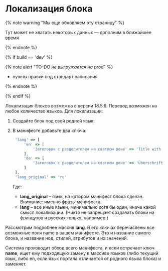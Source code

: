 # Локализация блока

{% note warning "Мы еще обновляем эту страницу" %}

Тут может не хватать некоторых данных — дополним в ближайшее время

{% endnote %}

{% if build == 'dev' %}

{% note alert "TO-DO _не выгружается на prod_" %}

- нужны правки под стандарт написания

{% endnote %}

{% endif %}

Локализация блоков возможна с версии 18.5.6. Перевод возможен на любое количество языков. Для локализации:

1. Создайте блок под свой родной язык.
2. В манифесте добавьте два ключа:

   ```js
    'lang' => [
        'en' => [
            'Заголовок с разделителем на светлом фоне' => 'Title with a separator on a light background (translated)'
        ],
        'de' => [
            'Заголовок с разделителем на светлом фоне' => 'Überschrift mit einem Trennzeichen auf einem hellen Hintergrund'
        ]
    ],
    'lang_original' => 'ru'
    ```

    Где:
    - **lang_original** – язык, на котором манифест блока сделан. Внимание: именно фразы манифеста.
    - **lang** – все иные языки, минимально хотя бы один, иначе какой смысл локализации. (Никто не запрещает создавать блоки на французов и русских только, например.)

Рассмотрим подробнее массив **lang**. В его ключах перечислены все возможные поля name в вашем манифесте. Это и название самого блока, и название нод, стилей, атрибутов и их значений.

Система производит обход всего манифеста, и если встречает ключ **name**, ищет ему подходящую замену в массиве языков (либо текущий язык, либо en, если язык портала отличается от родного языка блока) и заменяет.